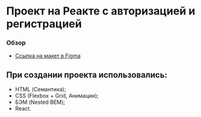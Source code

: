 # Проект на Реакте с авторизацией и регистрацией
### Обзор

[//]: # (* [Ссылка на Gihub Pages]&#40;https://inextyp.github.io/mesto/&#41;)
* [Ссылка на макет в Figma](https://www.figma.com/file/2cn9N9jSkmxD84oJik7xL7/JavaScript.-Sprint-4?node-id=0%3A1)
## При создании проекта использовались:
- HTML (Семантика);
- CSS (Flexbox + Grid, Анимации);
- БЭМ (Nested BEM);
- React.

[//]: # (// Планируется исправить:)

[//]: # (Вёрстка:)

[//]: # (    Вместо отдельных блоков для кастомизации использовать модификаторы &#40;например: popup_type_profile&#41;)

[//]: # (    Карточку вынести в отдельную БЭМ-сущность, например, card или element. Она является самостоятельным блоком, который можно переиспользовать, поэтому не нужно привязывать ее к конкретному контейнеру gallery.)

[//]: # ()
[//]: # (//Прочее:)

[//]: # (Добавить комментарии к коду, используя JSDoc;)


